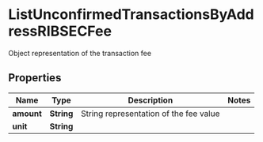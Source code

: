 

# ListUnconfirmedTransactionsByAddressRIBSECFee

Object representation of the transaction fee

## Properties

| Name | Type | Description | Notes |
|------------ | ------------- | ------------- | -------------|
|**amount** | **String** | String representation of the fee value |  |
|**unit** | **String** |  |  |



